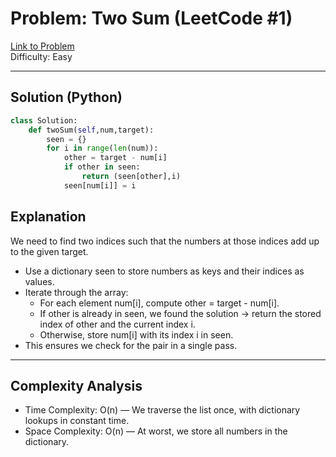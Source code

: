 # Problem: Two Sum (LeetCode #1)  
[Link to Problem](https://leetcode.com/problems/two-sum/)  
Difficulty: Easy  

---

## Solution (Python)

```python
class Solution:
    def twoSum(self,num,target):
        seen = {}
        for i in range(len(num)):
            other = target - num[i]
            if other in seen:
                return (seen[other],i)
            seen[num[i]] = i
```
## Explanation

We need to find two indices such that the numbers at those indices add up to the given target.
 - Use a dictionary seen to store numbers as keys and their indices as values.
 - Iterate through the array:
    - For each element num[i], compute other = target - num[i].
    - If other is already in seen, we found the solution → return the stored index of other and the current index i.
    - Otherwise, store num[i] with its index i in seen.
 - This ensures we check for the pair in a single pass.

---
## Complexity Analysis

 - Time Complexity: O(n) — We traverse the list once, with dictionary lookups in constant time.
 - Space Complexity: O(n) — At worst, we store all numbers in the dictionary.
